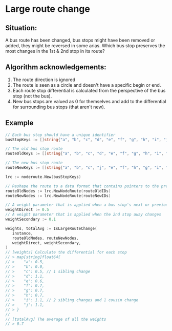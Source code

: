 # Large route change

## Situation:

A bus route has been changed, bus stops might have been removed or added, they might be reversed in some arias. Which bus stop preserves the most changes in the 1st & 2nd stop in its route?

## Algorithm acknowledgements:

1. The route direction is ignored
2. The route is seen as a circle and doesn't have a specific begin or end.
3. Each route stop differential is calculated from the perspective of the bus stop (not the bus).
4. New bus stops are valued as 0 for themselves and add to the differential for surrounding bus stops (that aren't new).

## Example

```go
// Each bus stop should have a unique identifier
busStopKeys := []string{"a", "b", "c", "d", "e", "f", "g", "h", "i", "j"}

// The old bus stop route
routeOldKeys := []string{"a", "b", "c", "d", "e", "f", "g", "h", "i", "j"}

// The new bus stop route
routeNewKeys := []string{"a", "b", "c", "j", "e", "f", "h", "g", "i", "d"},

lrc := noderoute.New(busStopKeys)

// Reshape the route to a data format that contains pointers to the previous and next node.
routeOldNodes := lrc.NewNodeRoute(routeOldIDs)
routeNewNodes := lrc.NewNodeRoute(routeNewIDs)

// A weight parameter that is applied when a bus stop's next or previous changes
weightDirect := 0.5
// A weight parameter that is applied when the 2nd stop away changes
weightSecondary := 0.1

weights, totalAvg := IsLargeRouteChange(
   instance,
   routeOldNodes, routeNewNodes,
   weightDirect, weightSecondary,
)
// [weights] Calculate the differential for each stop
// > map[string]float64{
// >    "a": 0.5,
// >    "b": 0.0,
// >    "c": 0.5, // 1 sibling change
// >    "d": 1.1,
// >    "e": 0.6,
// >    "f": 0.7,
// >    "g": 0.7,
// >    "h": 0.7,
// >    "i": 1.1, // 2 sibling changes and 1 cousin change
// >    "j": 1.1,
// > }
//
// [totalAvg] The average of all the weights
// > 0.7
```
